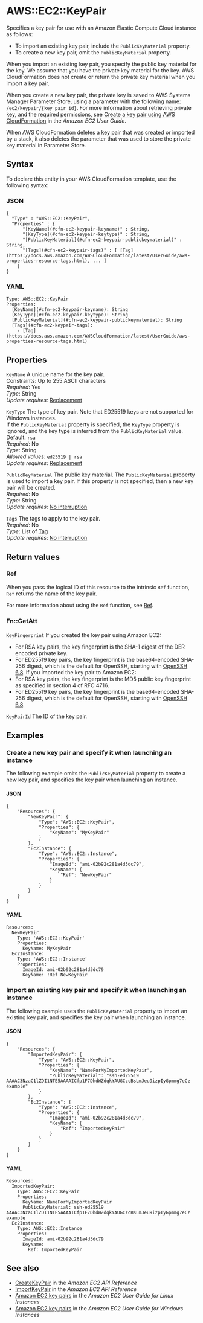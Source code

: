 # AWS::EC2::KeyPair<a name="aws-resource-ec2-keypair"></a>

Specifies a key pair for use with an Amazon Elastic Compute Cloud instance as follows:

- To import an existing key pair, include the `PublicKeyMaterial` property\.
- To create a new key pair, omit the `PublicKeyMaterial` property\.

When you import an existing key pair, you specify the public key material for the key\. We assume that you have the private key material for the key\. AWS CloudFormation does not create or return the private key material when you import a key pair\.

When you create a new key pair, the private key is saved to AWS Systems Manager Parameter Store, using a parameter with the following name: `/ec2/keypair/{key_pair_id}`\. For more information about retrieving private key, and the required permissions, see [Create a key pair using AWS CloudFormation](https://docs.aws.amazon.com/AWSEC2/latest/UserGuide/create-key-pairs.html#create-key-pair-cloudformation) in the _Amazon EC2 User Guide_\.

When AWS CloudFormation deletes a key pair that was created or imported by a stack, it also deletes the parameter that was used to store the private key material in Parameter Store\.

## Syntax<a name="aws-resource-ec2-keypair-syntax"></a>

To declare this entity in your AWS CloudFormation template, use the following syntax:

### JSON<a name="aws-resource-ec2-keypair-syntax.json"></a>

```
{
  "Type" : "AWS::EC2::KeyPair",
  "Properties" : {
      "[KeyName](#cfn-ec2-keypair-keyname)" : String,
      "[KeyType](#cfn-ec2-keypair-keytype)" : String,
      "[PublicKeyMaterial](#cfn-ec2-keypair-publickeymaterial)" : String,
      "[Tags](#cfn-ec2-keypair-tags)" : [ [Tag](https://docs.aws.amazon.com/AWSCloudFormation/latest/UserGuide/aws-properties-resource-tags.html), ... ]
    }
}
```

### YAML<a name="aws-resource-ec2-keypair-syntax.yaml"></a>

```
Type: AWS::EC2::KeyPair
Properties:
  [KeyName](#cfn-ec2-keypair-keyname): String
  [KeyType](#cfn-ec2-keypair-keytype): String
  [PublicKeyMaterial](#cfn-ec2-keypair-publickeymaterial): String
  [Tags](#cfn-ec2-keypair-tags):
    - [Tag](https://docs.aws.amazon.com/AWSCloudFormation/latest/UserGuide/aws-properties-resource-tags.html)
```

## Properties<a name="aws-resource-ec2-keypair-properties"></a>

`KeyName` <a name="cfn-ec2-keypair-keyname"></a>
A unique name for the key pair\.  
Constraints: Up to 255 ASCII characters  
_Required_: Yes  
_Type_: String  
_Update requires_: [Replacement](https://docs.aws.amazon.com/AWSCloudFormation/latest/UserGuide/using-cfn-updating-stacks-update-behaviors.html#update-replacement)

`KeyType` <a name="cfn-ec2-keypair-keytype"></a>
The type of key pair\. Note that ED25519 keys are not supported for Windows instances\.  
If the `PublicKeyMaterial` property is specified, the `KeyType` property is ignored, and the key type is inferred from the `PublicKeyMaterial` value\.  
Default: `rsa`  
_Required_: No  
_Type_: String  
_Allowed values_: `ed25519 | rsa`  
_Update requires_: [Replacement](https://docs.aws.amazon.com/AWSCloudFormation/latest/UserGuide/using-cfn-updating-stacks-update-behaviors.html#update-replacement)

`PublicKeyMaterial` <a name="cfn-ec2-keypair-publickeymaterial"></a>
The public key material\. The `PublicKeyMaterial` property is used to import a key pair\. If this property is not specified, then a new key pair will be created\.  
_Required_: No  
_Type_: String  
_Update requires_: [No interruption](https://docs.aws.amazon.com/AWSCloudFormation/latest/UserGuide/using-cfn-updating-stacks-update-behaviors.html#update-no-interrupt)

`Tags` <a name="cfn-ec2-keypair-tags"></a>
The tags to apply to the key pair\.  
_Required_: No  
_Type_: List of [Tag](https://docs.aws.amazon.com/AWSCloudFormation/latest/UserGuide/aws-properties-resource-tags.html)  
_Update requires_: [No interruption](https://docs.aws.amazon.com/AWSCloudFormation/latest/UserGuide/using-cfn-updating-stacks-update-behaviors.html#update-no-interrupt)

## Return values<a name="aws-resource-ec2-keypair-return-values"></a>

### Ref<a name="aws-resource-ec2-keypair-return-values-ref"></a>

When you pass the logical ID of this resource to the intrinsic `Ref` function, `Ref` returns the name of the key pair\.

For more information about using the `Ref` function, see [Ref](https://docs.aws.amazon.com/AWSCloudFormation/latest/UserGuide/intrinsic-function-reference-ref.html)\.

### Fn::GetAtt<a name="aws-resource-ec2-keypair-return-values-fn--getatt"></a>

#### <a name="aws-resource-ec2-keypair-return-values-fn--getatt-fn--getatt"></a>

`KeyFingerprint` <a name="KeyFingerprint-fn::getatt"></a>
If you created the key pair using Amazon EC2:

- For RSA key pairs, the key fingerprint is the SHA\-1 digest of the DER encoded private key\.
- For ED25519 key pairs, the key fingerprint is the base64\-encoded SHA\-256 digest, which is the default for OpenSSH, starting with [OpenSSH 6\.8](http://www.openssh.com/txt/release-6.8)\.
  If you imported the key pair to Amazon EC2:
- For RSA key pairs, the key fingerprint is the MD5 public key fingerprint as specified in section 4 of RFC 4716\.
- For ED25519 key pairs, the key fingerprint is the base64\-encoded SHA\-256 digest, which is the default for OpenSSH, starting with [OpenSSH 6\.8](http://www.openssh.com/txt/release-6.8)\.

`KeyPairId` <a name="KeyPairId-fn::getatt"></a>
The ID of the key pair\.

## Examples<a name="aws-resource-ec2-keypair--examples"></a>

### Create a new key pair and specify it when launching an instance<a name="aws-resource-ec2-keypair--examples--Create_a_new_key_pair_and_specify_it_when_launching_an_instance"></a>

The following example omits the `PublicKeyMaterial` property to create a new key pair, and specifies the key pair when launching an instance\.

#### JSON<a name="aws-resource-ec2-keypair--examples--Create_a_new_key_pair_and_specify_it_when_launching_an_instance--json"></a>

```
{
    "Resources": {
        "NewKeyPair": {
            "Type": "AWS::EC2::KeyPair",
            "Properties": {
                "KeyName": "MyKeyPair"
            }
        },
        "Ec2Instance": {
            "Type": "AWS::EC2::Instance",
            "Properties": {
                "ImageId": "ami-02b92c281a4d3dc79",
                "KeyName": {
                    "Ref": "NewKeyPair"
                }
            }
        }
    }
}
```

#### YAML<a name="aws-resource-ec2-keypair--examples--Create_a_new_key_pair_and_specify_it_when_launching_an_instance--yaml"></a>

```
Resources:
  NewKeyPair:
    Type: 'AWS::EC2::KeyPair'
    Properties:
      KeyName: MyKeyPair
  Ec2Instance:
    Type: 'AWS::EC2::Instance'
    Properties:
      ImageId: ami-02b92c281a4d3dc79
      KeyName: !Ref NewKeyPair
```

### Import an existing key pair and specify it when launching an instance<a name="aws-resource-ec2-keypair--examples--Import_an_existing_key_pair_and_specify_it_when_launching_an_instance"></a>

The following example uses the `PublicKeyMaterial` property to import an existing key pair, and specifies the key pair when launching an instance\.

#### JSON<a name="aws-resource-ec2-keypair--examples--Import_an_existing_key_pair_and_specify_it_when_launching_an_instance--json"></a>

```
{
    "Resources": {
        "ImportedKeyPair": {
            "Type": "AWS::EC2::KeyPair",
            "Properties": {
                "KeyName": "NameForMyImportedKeyPair",
                "PublicKeyMaterial": "ssh-ed25519 AAAAC3NzaC1lZDI1NTE5AAAAICfp1F7DhdWZdqkYAUGCzcBsLmJeu9izpIyGpmmg7eCz example"
            }
        },
        "Ec2Instance": {
            "Type": "AWS::EC2::Instance",
            "Properties": {
                "ImageId": "ami-02b92c281a4d3dc79",
                "KeyName": {
                    "Ref": "ImportedKeyPair"
                }
            }
        }
    }
}
```

#### YAML<a name="aws-resource-ec2-keypair--examples--Import_an_existing_key_pair_and_specify_it_when_launching_an_instance--yaml"></a>

```
Resources:
  ImportedKeyPair:
    Type: AWS::EC2::KeyPair
    Properties:
      KeyName: NameForMyImportedKeyPair
      PublicKeyMaterial: ssh-ed25519 AAAAC3NzaC1lZDI1NTE5AAAAICfp1F7DhdWZdqkYAUGCzcBsLmJeu9izpIyGpmmg7eCz example
  Ec2Instance:
    Type: AWS::EC2::Instance
    Properties:
      ImageId: ami-02b92c281a4d3dc79
      KeyName:
        Ref: ImportedKeyPair
```

## See also<a name="aws-resource-ec2-keypair--seealso"></a>

- [CreateKeyPair](https://docs.aws.amazon.com/AWSEC2/latest/APIReference/API_CreateKeyPair.html) in the _Amazon EC2 API Reference_
- [ImportKeyPair](https://docs.aws.amazon.com/AWSEC2/latest/APIReference/API_ImportKeyPair.html) in the _Amazon EC2 API Reference_
- [Amazon EC2 key pairs](https://docs.aws.amazon.com/AWSEC2/latest/UserGuide/ec2-key-pairs.html) in the _Amazon EC2 User Guide for Linux Instances_
- [Amazon EC2 key pairs](https://docs.aws.amazon.com/AWSEC2/latest/WindowsGuide/ec2-key-pairs.html) in the _Amazon EC2 User Guide for Windows Instances_
